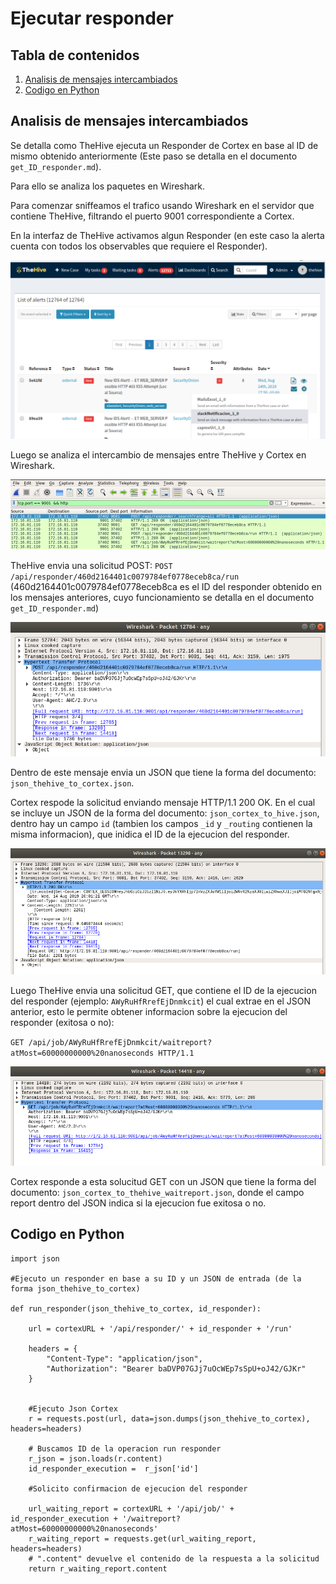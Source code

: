 # Ejecutar responder

## Tabla de contenidos

1. [Analisis de mensajes intercambiados](#analisis-de-mensajes-intercambiados)
2. [Codigo en Python](#codigo-en-python)


## Analisis de mensajes intercambiados

Se detalla como TheHive ejecuta un Responder de Cortex en base al ID de mismo 
obtenido anteriormente (Este paso se detalla en el documento `get_ID_responder.md`).

Para ello se analiza los paquetes en Wireshark.

Para comenzar sniffeamos el trafico usando Wireshark en el servidor que
contiene TheHive, filtrando el puerto 9001 correspondiente a Cortex.

En la interfaz de TheHive activamos algun Responder (en este caso la alerta cuenta
con todos los observables que requiere el Responder).


![](imagenes/ejecucion_responder_1.png)


Luego se analiza el intercambio de mensajes entre TheHive y Cortex en Wireshark.


![](imagenes/ejecucion_responder_2.png)


TheHive envia una solicitud POST: 
`POST /api/responder/460d2164401c0079784ef0778eceb8ca/run`
(460d2164401c0079784ef0778eceb8ca es el ID del responder obtenido en los mensajes
anteriores, cuyo funcionamiento se detalla en el documento `get_ID_responder.md`)


![](imagenes/ejecucion_responder_3.png)


Dentro de este mensaje envia un JSON que tiene la forma del documento: 
`json_thehive_to_cortex.json`.


Cortex respode la solicitud enviando mensaje HTTP/1.1 200 OK. En el cual se incluye
un JSON de la forma del documento: `json_cortex_to_hive.json`, dentro hay un 
campo `id` (tambien los campos `_id` y `_routing` contienen la misma informacion), 
que inidica el ID de la ejecucion del responder. 

![](imagenes/ejecucion_responder_4.png)


Luego TheHive envia una solicitud GET, que contiene el ID de la ejecucion del 
responder (ejemplo: `AWyRuHfRrefEjDnmkcit`) el cual extrae en el JSON anterior, 
esto le permite obtener informacion sobre la ejecucion del responder (exitosa o no):

`GET /api/job/AWyRuHfRrefEjDnmkcit/waitreport?atMost=60000000000%20nanoseconds HTTP/1.1`


![](imagenes/ejecucion_responder_5.png)



Cortex responde a esta solucitud GET con un JSON que tiene la forma del documento:
`json_cortex_to_thehive_waitreport.json`, donde el campo report dentro del JSON 
indica si la ejecucion fue exitosa o no.



## Codigo en Python

```
import json

#Ejecuto un responder en base a su ID y un JSON de entrada (de la forma json_thehive_to_cortex)

def run_responder(json_thehive_to_cortex, id_responder):

    url = cortexURL + '/api/responder/' + id_responder + '/run'

    headers = {
        "Content-Type": "application/json",
        "Authorization": "Bearer baDVP07GJj7uOcWEp7sSpU+oJ42/GJKr"
    }


    #Ejecuto Json Cortex
    r = requests.post(url, data=json.dumps(json_thehive_to_cortex), headers=headers)

    # Buscamos ID de la operacion run responder
    r_json = json.loads(r.content)
    id_responder_execution =  r_json['id']

    #Solicito confirmacion de ejecucion del responder

    url_waiting_report = cortexURL + '/api/job/' + id_responder_execution + '/waitreport?atMost=60000000000%20nanoseconds'
    r_waiting_report = requests.get(url_waiting_report,  headers=headers)
    # ".content" devuelve el contenido de la respuesta a la solicitud
    return r_waiting_report.content 
```




